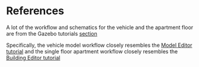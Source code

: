 # References

A lot of the workflow and schematics for the vehicle and the apartment floor are from the Gazebo tutorials [section](http://gazebosim.org/tutorials)

Specifically, the vehicle model workflow closely resembles the [Model Editor tutorial](http://gazebosim.org/tutorials?cat=guided_b&tut=guided_b3) and the single floor apartment workflow closely resembles the [Building Editor tutorial](http://gazebosim.org/tutorials?cat=build_world&tut=building_editor)